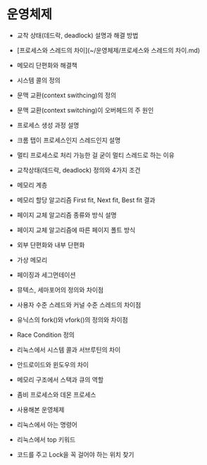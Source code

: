 # 운영체제

* 교착 상태(데드락, deadlock) 설명과 해결 방법

 

* [프로세스와 스레드의 차이](~/운영체제/프로세스와 스레드의 차이.md)




* 메모리 단편화와 해결책



* 시스템 콜의 정의



* 문맥 교환(context swithcing)의 정의



* 문맥 교환(context switching)이 오버헤드의 주 원인



* 프로세스 생성 과정 설명



* 크롬 탭이 프로세스인지 스레드인지 설명



* 멀티 프로세스로 처리 가능한 걸 굳이 멀티 스레드로 하는 이유



* 교착상태(데드락, deadlock) 정의와 4가지 조건



* 메모리 계층




* 메모리 할당 알고리즘 First fit, Next fit, Best fit 결과



* 페이지 교체 알고리즘 종류와 방식 설명



* 페이지 교체 알고리즘에 따른 페이지 폴트 방식



* 외부 단편화와 내부 단편화



* 가상 메모리



* 페이징과 세그먼테이션



* 뮤텍스, 세마포어의 정의와 차이점



* 사용자 수준 스레드와 커널 수준 스레드의 차이점



* 유닉스의 fork()와 vfork()의 정의와 차이점



* Race Condition 정의



* 리눅스에서 시스템 콜과 서브루틴의 차이



- 안드로이드와 윈도우의 차이




- 메모리 구조에서 스택과 큐의 역할



* 좀비 프로세스와 데몬 프로세스



- 사용해본 운영체제



- 리눅스에서 아는 명령어



- 리눅스에서 top 키워드



- 코드를 주고 Lock을 꼭 걸어야 하는 위치 찾기
